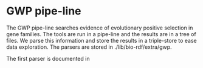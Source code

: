 # GWP pipe-line

The GWP pipe-line searches evidence of evolutionary positive selection in gene
families. The tools are run in a pipe-line and the results are in a tree of
files. We parse this information and store the results in a triple-store to
ease data exploration. The parsers are stored in ./lib/bio-rdf/extra/gwp. 

The first parser is documented in 
